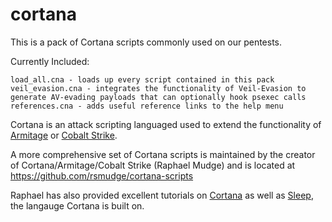 cortana
=======

This is a pack of Cortana scripts commonly used on our pentests.


Currently Included:

    load_all.cna - loads up every script contained in this pack
    veil_evasion.cna - integrates the functionality of Veil-Evasion to generate AV-evading payloads that can optionally hook psexec calls
    references.cna - adds useful reference links to the help menu


Cortana is an attack scripting languaged used to extend the functionality of [Armitage](http://www.fastandeasyhacking.com/) or [Cobalt Strike](http://advancedpentest.com/).

A more comprehensive set of Cortana scripts is maintained by the creator of Cortana/Armitage/Cobalt Strike (Raphael Mudge) and is located at https://github.com/rsmudge/cortana-scripts

Raphael has also provided excellent tutorials on [Cortana](www.fastandeasyhacking.com/download/cortana/cortana_tutorial.pdf) as well as [Sleep](http://sleep.dashnine.org/documentation.html), the langauge Cortana is built on. 

